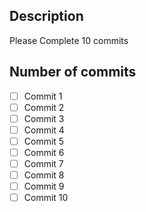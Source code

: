 ## Description
Please Complete 10 commits
## Number of commits
- [ ] Commit 1
- [ ] Commit 2
- [ ] Commit 3
- [ ] Commit 4
- [ ] Commit 5
- [ ] Commit 6
- [ ] Commit 7
- [ ] Commit 8
- [ ] Commit 9
- [ ] Commit 10

